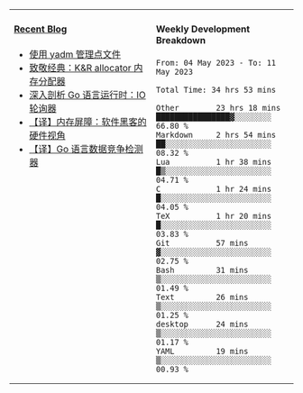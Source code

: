 <table width="960px">
<tr>
<td valign="top" width="50%">

#### <a href="https://www.kongjun18.me" target="_blank">Recent Blog</a>

<!-- BLOG-POST-LIST:START -->
- [使用 yadm 管理点文件](https://www.kongjun18.me/posts/2023/04/07/)
- [致敬经典：K&amp;R allocator 内存分配器](https://www.kongjun18.me/posts/2022/12/12/)
- [深入剖析 Go 语言运行时：IO 轮询器](https://www.kongjun18.me/posts/2022/11/21/)
- [【译】内存屏障：软件黑客的硬件视角](https://www.kongjun18.me/posts/2022/11/03/)
- [【译】Go 语言数据竞争检测器](https://www.kongjun18.me/posts/2022/10/25/)
<!-- BLOG-POST-LIST:END -->

</td>
<td valign="top" width="50%">

#### Weekly Development Breakdown

<!--START_SECTION:waka-->

```text
From: 04 May 2023 - To: 11 May 2023

Total Time: 34 hrs 53 mins

Other        23 hrs 18 mins  ████████████████▓░░░░░░░░   66.80 %
Markdown     2 hrs 54 mins   ██░░░░░░░░░░░░░░░░░░░░░░░   08.32 %
Lua          1 hr 38 mins    █▒░░░░░░░░░░░░░░░░░░░░░░░   04.71 %
C            1 hr 24 mins    █░░░░░░░░░░░░░░░░░░░░░░░░   04.05 %
TeX          1 hr 20 mins    █░░░░░░░░░░░░░░░░░░░░░░░░   03.83 %
Git          57 mins         ▓░░░░░░░░░░░░░░░░░░░░░░░░   02.75 %
Bash         31 mins         ▒░░░░░░░░░░░░░░░░░░░░░░░░   01.49 %
Text         26 mins         ▒░░░░░░░░░░░░░░░░░░░░░░░░   01.25 %
desktop      24 mins         ▒░░░░░░░░░░░░░░░░░░░░░░░░   01.17 %
YAML         19 mins         ▒░░░░░░░░░░░░░░░░░░░░░░░░   00.93 %
```

<!--END_SECTION:waka-->
</td>
</tr>

</table>
